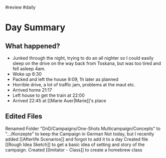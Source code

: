 #review #daily 
# Day Summary

## What happened?
- Junked through the night, trying to do an all nighter so I could easily sleep on the drive on the way back from Toskana, but was too tired and fell asleep 4am. 
- Woke up 6:30
- Packed and left the house 9:09, 1h later as planned
- Horrible drive, a lot of traffic jam, problems at the maut etc.
- Arrived home 21:17
- Left house to get the train at 22:00
- Arrived 22:45 at [[Marie Auer|Marie]]'s place
## Edited Files
Renamed Folder "DnD/Campaigns/One-Shots Multicampaign/Concepts" to ".../Konzepte" to keep the Campaign in German
Not today, but I recently added [[Afterlife Scenarios]] and forgot to add it to a day
Created file [[Rough Idea Sketch]] to get a basic idea of setting and story of the campaign.
Created [[Imitator - Class]] to create a homebrew class